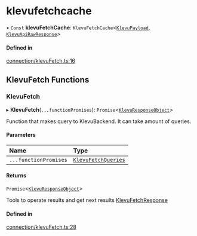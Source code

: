 # klevufetchcache
      
• `Const` **klevuFetchCache**: `KlevuFetchCache`<[`KlevuPayload`](klevupayload.md), [`KlevuApiRawResponse`](klevuapirawresponse.md)\>

#### Defined in

[connection/klevuFetch.ts:16](https://github.com/klevultd/frontend-sdk/blob/492d3760/packages/klevu-core/src/connection/klevuFetch.ts#L16)

## KlevuFetch Functions

### KlevuFetch

▸ **KlevuFetch**(`...functionPromises`): `Promise`<[`KlevuResponseObject`](classes/KlevuResponseObject.md)\>

Function that makes query to KlevuBackend. It can take amount of queries.

#### Parameters

| Name | Type |
| :------ | :------ |
| `...functionPromises` | [`KlevuFetchQueries`](klevufetchqueries.md) |

#### Returns

`Promise`<[`KlevuResponseObject`](classes/KlevuResponseObject.md)\>

Tools to operate results and get next results [KlevuFetchResponse](klevufetchresponse.md)

#### Defined in

[connection/klevuFetch.ts:28](https://github.com/klevultd/frontend-sdk/blob/492d3760/packages/klevu-core/src/connection/klevuFetch.ts#L28)

